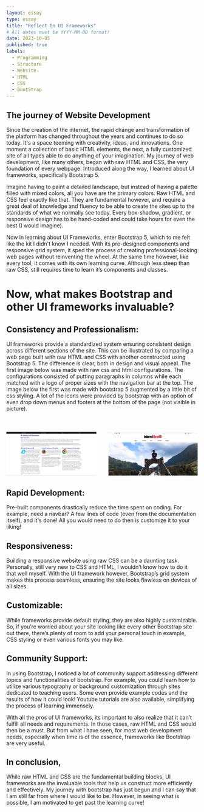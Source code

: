 ```yaml
---
layout: essay
type: essay
title: "Reflect On UI Frameworks"
# All dates must be YYYY-MM-DD format!
date: 2023-10-05
published: true
labels:
  - Programming  
  - Structure
  - Website
  - HTML
  - CSS
  - BootStrap
---
```


## The journey of Website Development

Since the creation of the internet, the rapid change and transformation of the platform has changed throughout the years and continues to do so today. It's a space teeming with creativity, ideas, and innovations. One moment a collection of basic HTML elements, the next, a fully customized site of all types able to do anything of your imagination. My journey of web development, like many others, began with raw HTML and CSS, the very foundation of every webpage. Introduced along the way, I learned about UI frameworks, specifically Bootstrap 5.


Imagine having to paint a detailed landscape, but instead of having a palette filled with mixed colors, all you have are the primary colors. Raw HTML and CSS feel exactly like that. They are fundamental however, and require a great deal of knowledge and fluency to be able to create the sites up to the standards of what we normally see today. Every box-shadow, gradient, or responsive design has to be hand-coded and could take hours for even the best (I would imagine). 


Now in learning about UI Frameworks, enter Bootstrap 5, which to me felt like the kit I didn't know I needed. With its pre-designed components and responsive grid system, it sped the process of creating professional-looking web pages without reinventing the wheel. At the same time however, like every tool, it comes with its own learning curve. Although less steep than raw CSS, still requires time to learn it’s components and classes.




# Now, what makes Bootstrap and other UI frameworks invaluable?

## Consistency and Professionalism:
UI frameworks provide a standardized system ensuring consistent design across different sections of the site. This can be illustrated by comparing a web page built with raw HTML and CSS with another constructed using Bootstrap 5. The difference is clear, both in design and visual appeal. The first image below was made with raw css and html configurations. The configurations consisted of putting paragraphs in columns while each matched with a logo of proper sizes with the navigation bar at the top. The image below the first was made with bootstrap 5 augmented by a little bit of css styling. A lot of the icons were provided by bootstrap with an option of even drop down menus and footers at the bottom of the page (not visible in picture). 


<div style="display: flex; justify-content: center;">
    <div style="text-align: center; margin-right: 15px;">
        <h1 style="font-size: 28px;"></h1>
        <img src="/img/essayPictures/RAW.PNG" style="max-width: 100%; height: auto;" />
    </div>
    <div style="text-align: center; margin-left: 15px;">
        <h1 style="font-size: 28px;"></h1>
        <img src="/img/essayPictures/UI.PNG" style="max-width: 100%; height: auto;" />
    </div>
</div>


## Rapid Development:
Pre-built components drastically reduce the time spent on coding. For example, need a navbar? A few lines of code (even from the documentation itself), and it's done! All you would need to do then is customize it to your liking!

## Responsiveness:
Building a responsive website using raw CSS can be a daunting task. Personally, still very new to CSS and HTML, I wouldn’t know how to do it that well myself. With the UI framework however, Bootstrap’s grid system makes this process seamless, ensuring the site looks flawless on devices of all sizes.


## Customizable:
While frameworks provide default styling, they are also highly customizable. So, if you’re worried about your site looking like every other Bootstrap site out there, there’s plenty of room to add your personal touch in example, CSS styling or even various fonts you may like.


## Community Support:
In using Bootstrap, I noticed a lot of community support addressing different topics and functionalities of bootstrap. For example, you could learn how to utilize various typography or background customization through sites dedicated to teaching users. Some even provide example codes and the results of how it could look! Youtube tutorials are also available, simplifying the process of learning immensely.


With all the pros of UI frameworks, its important to also realize that it can’t fulfill all needs and requirements. In those cases, raw HTML and CSS would then be a must. But from what I have seen, for most web development needs, especially when time is of the essence, frameworks like Bootstrap are very useful.


## In conclusion,
While raw HTML and CSS are the fundamental building blocks, UI frameworks are the invaluable tools that help us construct more efficiently and effectively. My journey with bootstrap has just begun and I can say that I am still far from where I would like to be. However, in seeing what is possible, I am motivated to get past the learning curve!


